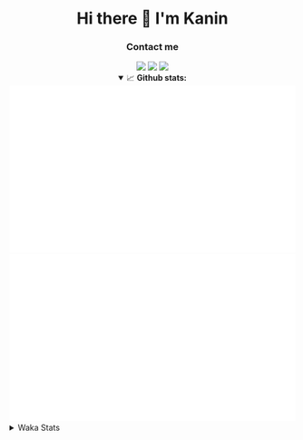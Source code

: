 <div align="center">
 <h1>Hi there 👋 I'm Kanin</h1>
 <h3>Contact me</h3>
 <a href="mailto:im@kanin.dev"><img src="https://img.shields.io/badge/gmail-%23D14836.svg?&style=for-the-badge&logo=gmail&logoColor=white"/></a>
 <a href="https://twitter.com/KaninDev"><img src="https://img.shields.io/badge/twitter-%231DA1F2.svg?&style=for-the-badge&logo=twitter&logoColor=white"/></a>
 <a href="https://www.linkedin.com/in/KaninDev"><img src="https://img.shields.io/badge/linkedin-%230077B5.svg?&style=for-the-badge&logo=linkedin&logoColor=white"/></a>
<details open>
  <summary>📈 <b>Github stats:</b></summary>
  <img src="https://github.com/Kanin/Kanin/blob/master/scripts/GitHubStats/generated/overview.svg"/>
  <img src="https://github.com/Kanin/Kanin/blob/master/scripts/GitHubStats/generated/languages.svg"/>
</details>
</div>

<details>
 <summary>Waka Stats</summary>

<!--START_SECTION:waka-->
![Code Time](http://img.shields.io/badge/Code%20Time-1%2C991%20hrs%202%20mins-blue)

![Profile Views](http://img.shields.io/badge/Profile%20Views-7-blue)

![Lines of code](https://img.shields.io/badge/From%20Hello%20World%20I%27ve%20Written-820.1%20thousand%20lines%20of%20code-blue)

**🐱 My GitHub Data** 

> 📦 100.8 kB Used in GitHub's Storage 
 > 
> 🏆 182 Contributions in the Year 2023
 > 
> 🚫 Not Opted to Hire
 > 
> 📜 20 Public Repositories 
 > 
> 🔑 10 Private Repositories 
 > 
**I'm an Early 🐤** 

```text
🌞 Morning                2087 commits        ██████░░░░░░░░░░░░░░░░░░░   25.74 % 
🌆 Daytime                2403 commits        ███████░░░░░░░░░░░░░░░░░░   29.64 % 
🌃 Evening                2436 commits        ████████░░░░░░░░░░░░░░░░░   30.04 % 
🌙 Night                  1182 commits        ████░░░░░░░░░░░░░░░░░░░░░   14.58 % 
```
📅 **I'm Most Productive on Monday** 

```text
Monday                   1575 commits        █████░░░░░░░░░░░░░░░░░░░░   19.43 % 
Tuesday                  1056 commits        ███░░░░░░░░░░░░░░░░░░░░░░   13.02 % 
Wednesday                755 commits         ██░░░░░░░░░░░░░░░░░░░░░░░   09.31 % 
Thursday                 1221 commits        ████░░░░░░░░░░░░░░░░░░░░░   15.06 % 
Friday                   1284 commits        ████░░░░░░░░░░░░░░░░░░░░░   15.84 % 
Saturday                 750 commits         ██░░░░░░░░░░░░░░░░░░░░░░░   09.25 % 
Sunday                   1467 commits        █████░░░░░░░░░░░░░░░░░░░░   18.09 % 
```


📊 **This Week I Spent My Time On** 

```text
🕑︎ Time Zone: America/New_York

💬 Programming Languages: 
Python                   1 hr 57 mins        ███████████████░░░░░░░░░░   58.42 % 
GitIgnore file           58 mins             ███████░░░░░░░░░░░░░░░░░░   28.96 % 
.env file                8 mins              █░░░░░░░░░░░░░░░░░░░░░░░░   04.40 % 
requirements.txt         7 mins              █░░░░░░░░░░░░░░░░░░░░░░░░   03.80 % 
Bash                     6 mins              █░░░░░░░░░░░░░░░░░░░░░░░░   03.28 % 

🔥 Editors: 
PyCharm                  3 hrs 20 mins       █████████████████████████   100.00 % 

🐱‍💻 Projects: 
OhioBot                  2 hrs 4 mins        ████████████████░░░░░░░░░   62.09 % 
Bot                      1 hr 7 mins         ████████░░░░░░░░░░░░░░░░░   33.80 % 
Unknown Project          4 mins              █░░░░░░░░░░░░░░░░░░░░░░░░   02.45 % 
Naila.py                 2 mins              ░░░░░░░░░░░░░░░░░░░░░░░░░   01.35 % 
OhioSite                 0 secs              ░░░░░░░░░░░░░░░░░░░░░░░░░   00.29 % 

💻 Operating System: 
Windows                  3 hrs 20 mins       █████████████████████████   100.00 % 
```

**I Mostly Code in Python** 

```text
Python                   26 repos            ██████████████░░░░░░░░░░░   57.78 % 
Java                     7 repos             ████░░░░░░░░░░░░░░░░░░░░░   15.56 % 
JavaScript               4 repos             ██░░░░░░░░░░░░░░░░░░░░░░░   08.89 % 
Kotlin                   2 repos             █░░░░░░░░░░░░░░░░░░░░░░░░   04.44 % 
HTML                     2 repos             █░░░░░░░░░░░░░░░░░░░░░░░░   04.44 % 
```



**Timeline**

![Lines of Code chart](https://raw.githubusercontent.com/Kanin/Kanin/master/assets/bar_graph.png)


 Last Updated on 01/07/2023 00:51:55 UTC
<!--END_SECTION:waka-->
</details>
